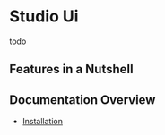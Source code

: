 # Studio Ui
todo

## Features in a Nutshell


## Documentation Overview
- [Installation](./doc/01_Installation.md)
